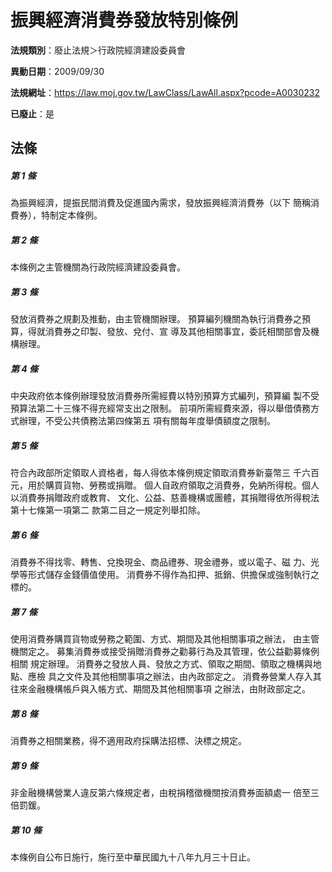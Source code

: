 # 振興經濟消費券發放特別條例

**法規類別**：廢止法規＞行政院經濟建設委員會

**異動日期**：2009/09/30  

**法規網址**：https://law.moj.gov.tw/LawClass/LawAll.aspx?pcode=A0030232

**已廢止**：是



## 法條
##### 第 1 條
為振興經濟，提振民間消費及促進國內需求，發放振興經濟消費券（以下
簡稱消費券），特制定本條例。

##### 第 2 條
本條例之主管機關為行政院經濟建設委員會。

##### 第 3 條
發放消費券之規劃及推動，由主管機關辦理。
預算編列機關為執行消費券之預算，得就消費券之印製、發放、兌付、宣
導及其他相關事宜，委託相關部會及機構辦理。

##### 第 4 條
中央政府依本條例辦理發放消費券所需經費以特別預算方式編列，預算編
製不受預算法第二十三條不得充經常支出之限制。
前項所需經費來源，得以舉借債務方式辦理，不受公共債務法第四條第五
項有關每年度舉債額度之限制。

##### 第 5 條
符合內政部所定領取人資格者，每人得依本條例規定領取消費券新臺幣三
千六百元，用於購買貨物、勞務或捐贈。
個人自政府領取之消費券，免納所得稅。個人以消費券捐贈政府或教育、
文化、公益、慈善機構或團體，其捐贈得依所得稅法第十七條第一項第二
款第二目之一規定列舉扣除。

##### 第 6 條
消費券不得找零、轉售、兌換現金、商品禮券、現金禮券，或以電子、磁
力、光學等形式儲存金錢價值使用。
消費券不得作為扣押、抵銷、供擔保或強制執行之標的。

##### 第 7 條
使用消費券購買貨物或勞務之範圍、方式、期間及其他相關事項之辦法，
由主管機關定之。
募集消費券或接受捐贈消費券之勸募行為及其管理，依公益勸募條例相關
規定辦理。
消費券之發放人員、發放之方式、領取之期間、領取之機構與地點、應檢
具之文件及其他相關事項之辦法，由內政部定之。
消費券營業人存入其往來金融機構帳戶與入帳方式、期間及其他相關事項
之辦法，由財政部定之。

##### 第 8 條
消費券之相關業務，得不適用政府採購法招標、決標之規定。

##### 第 9 條
非金融機構營業人違反第六條規定者，由稅捐稽徵機關按消費券面額處一
倍至三倍罰鍰。

##### 第 10 條
本條例自公布日施行，施行至中華民國九十八年九月三十日止。


